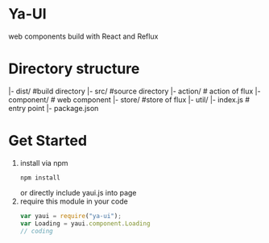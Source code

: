 Ya-UI
===

web components build with React and Reflux

Directory structure
===

|- dist/     #build directory
|- src/      #source directory
  |- action/ # action of flux
  |- component/ # web component
  |- store/  #store of flux
  |- util/
  |- index.js # entry point
|- package.json

Get Started
===
1. install via npm
    ```shell
    npm install
    ```
    or directly include yaui.js into page
2. require this module in your code
    ```javascript
    var yaui = require("ya-ui");
    var Loading = yaui.component.Loading
    // coding
    ```

